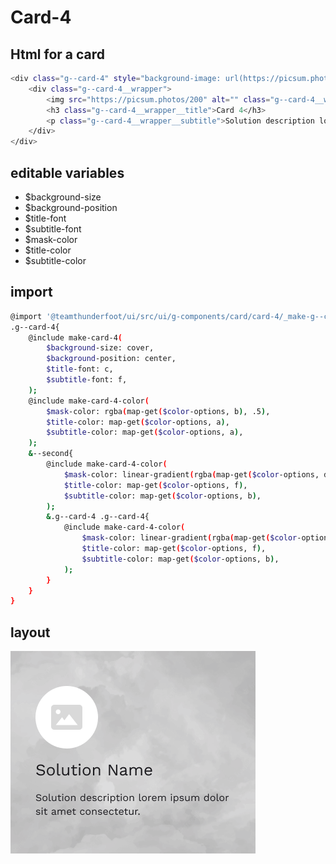 # Card-4

## Html for a card

```sh
<div class="g--card-4" style="background-image: url(https://picsum.photos/600/800);">
    <div class="g--card-4__wrapper">
        <img src="https://picsum.photos/200" alt="" class="g--card-4__wrapper__media">
        <h3 class="g--card-4__wrapper__title">Card 4</h3>
        <p class="g--card-4__wrapper__subtitle">Solution description lorem ipsum dolor sit amet consectetur.</p>
    </div>
</div>
```

## editable variables
- $background-size
- $background-position
- $title-font
- $subtitle-font
- $mask-color
- $title-color
- $subtitle-color

## import
```sh
@import '@teamthunderfoot/ui/src/ui/g-components/card/card-4/_make-g--card-4';
.g--card-4{
    @include make-card-4(
        $background-size: cover,
        $background-position: center,
        $title-font: c,
        $subtitle-font: f,
    );
    @include make-card-4-color(
        $mask-color: rgba(map-get($color-options, b), .5),
        $title-color: map-get($color-options, a),
        $subtitle-color: map-get($color-options, a),
    );
    &--second{
        @include make-card-4-color(
            $mask-color: linear-gradient(rgba(map-get($color-options, d), .5), rgba(map-get($color-options, a), .5)),
            $title-color: map-get($color-options, f),
            $subtitle-color: map-get($color-options, b),
        );
        &.g--card-4 .g--card-4{
            @include make-card-4-color(
                $mask-color: linear-gradient(rgba(map-get($color-options, d), .5), rgba(map-get($color-options, a), .5)),
                $title-color: map-get($color-options, f),
                $subtitle-color: map-get($color-options, b),
            );
        }
    }
}
```

## layout
![alt text][card-4]

[card-4]: /src/img/global-components/card/card-4.png 